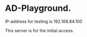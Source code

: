 # AD-Playground. 

IP-address for testing is 192.168.84.100

This server is for the initial access. 


